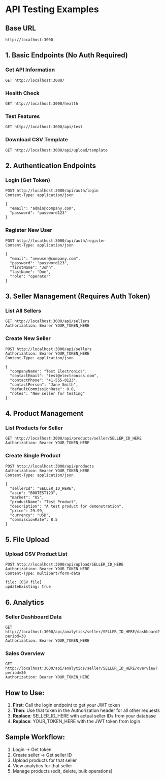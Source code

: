 # API Testing Examples

## Base URL
```
http://localhost:3000
```

## 1. Basic Endpoints (No Auth Required)

### Get API Information
```
GET http://localhost:3000/
```

### Health Check
```
GET http://localhost:3000/health
```

### Test Features
```
GET http://localhost:3000/api/test
```

### Download CSV Template
```
GET http://localhost:3000/api/upload/template
```

## 2. Authentication Endpoints

### Login (Get Token)
```
POST http://localhost:3000/api/auth/login
Content-Type: application/json

{
  "email": "admin@company.com",
  "password": "password123"
}
```

### Register New User
```
POST http://localhost:3000/api/auth/register
Content-Type: application/json

{
  "email": "newuser@company.com",
  "password": "password123",
  "firstName": "John",
  "lastName": "Doe",
  "role": "operator"
}
```

## 3. Seller Management (Requires Auth Token)

### List All Sellers
```
GET http://localhost:3000/api/sellers
Authorization: Bearer YOUR_TOKEN_HERE
```

### Create New Seller
```
POST http://localhost:3000/api/sellers
Authorization: Bearer YOUR_TOKEN_HERE
Content-Type: application/json

{
  "companyName": "Test Electronics",
  "contactEmail": "test@electronics.com",
  "contactPhone": "+1-555-0123",
  "contactPerson": "Jane Smith",
  "defaultCommissionRate": 8.0,
  "notes": "New seller for testing"
}
```

## 4. Product Management

### List Products for Seller
```
GET http://localhost:3000/api/products/seller/SELLER_ID_HERE
Authorization: Bearer YOUR_TOKEN_HERE
```

### Create Single Product
```
POST http://localhost:3000/api/products
Authorization: Bearer YOUR_TOKEN_HERE
Content-Type: application/json

{
  "sellerId": "SELLER_ID_HERE",
  "asin": "B08TEST123",
  "market": "US",
  "productName": "Test Product",
  "description": "A test product for demonstration",
  "price": 29.99,
  "currency": "USD",
  "commissionRate": 8.5
}
```

## 5. File Upload

### Upload CSV Product List
```
POST http://localhost:3000/api/upload/SELLER_ID_HERE
Authorization: Bearer YOUR_TOKEN_HERE
Content-Type: multipart/form-data

file: [CSV file]
updateExisting: true
```

## 6. Analytics

### Seller Dashboard Data
```
GET http://localhost:3000/api/analytics/seller/SELLER_ID_HERE/dashboard?period=30
Authorization: Bearer YOUR_TOKEN_HERE
```

### Sales Overview
```
GET http://localhost:3000/api/analytics/seller/SELLER_ID_HERE/overview?period=30
Authorization: Bearer YOUR_TOKEN_HERE
```

## How to Use:

1. **First**: Call the login endpoint to get your JWT token
2. **Then**: Use that token in the Authorization header for all other requests
3. **Replace**: SELLER_ID_HERE with actual seller IDs from your database
4. **Replace**: YOUR_TOKEN_HERE with the JWT token from login

## Sample Workflow:

1. Login → Get token
2. Create seller → Get seller ID  
3. Upload products for that seller
4. View analytics for that seller
5. Manage products (edit, delete, bulk operations)